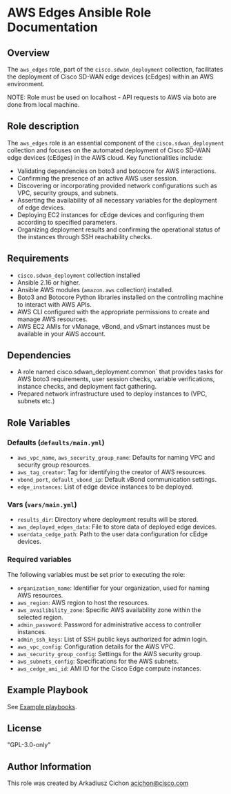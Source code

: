 # AWS Edges Ansible Role Documentation

## Overview

The `aws_edges` role, part of the `cisco.sdwan_deployment` collection, facilitates the deployment of Cisco SD-WAN edge devices (cEdges) within an AWS environment.

NOTE: Role must be used on localhost - API requests to AWS via boto are done from local machine.

## Role description

The `aws_edges` role is an essential component of the `cisco.sdwan_deployment` collection and focuses on the automated deployment of Cisco SD-WAN edge devices (cEdges) in the AWS cloud. Key functionalities include:

- Validating dependencies on boto3 and botocore for AWS interactions.
- Confirming the presence of an active AWS user session.
- Discovering or incorporating provided network configurations such as VPC, security groups, and subnets.
- Asserting the availability of all necessary variables for the deployment of edge devices.
- Deploying EC2 instances for cEdge devices and configuring them according to specified parameters.
- Organizing deployment results and confirming the operational status of the instances through SSH reachability checks.

## Requirements

- `cisco.sdwan_deployment` collection installed
- Ansible 2.16 or higher.
- Ansible AWS modules (`amazon.aws` collection) installed.
- Boto3 and Botocore Python libraries installed on the controlling machine to interact with AWS APIs.
- AWS CLI configured with the appropriate permissions to create and manage AWS resources.
- AWS EC2 AMIs for vManage, vBond, and vSmart instances must be available in your AWS account.

## Dependencies

- A role named cisco.sdwan_deployment.common`  that provides tasks for AWS boto3 requirements, user session checks, variable verifications, instance checks, and deployment fact gathering.
- Prepared network infrastructure used to deploy instances to (VPC, subnets etc.)

## Role Variables

### Defaults (`defaults/main.yml`)

- `aws_vpc_name`, `aws_security_group_name`: Defaults for naming VPC and security group resources.
- `aws_tag_creator`: Tag for identifying the creator of AWS resources.
- `vbond_port`, `default_vbond_ip`: Default vBond communication settings.
- `edge_instances`: List of edge device instances to be deployed.

### Vars (`vars/main.yml`)

- `results_dir`: Directory where deployment results will be stored.
- `aws_deployed_edges_data`: File to store data of deployed edge devices.
- `userdata_cedge_path`: Path to the user data configuration for cEdge devices.

### Required variables

The following variables must be set prior to executing the role:

- `organization_name`: Identifier for your organization, used for naming AWS resources.
- `aws_region`: AWS region to host the resources.
- `aws_availibility_zone`: Specific AWS availability zone within the selected region.
- `admin_password`: Password for administrative access to controller instances.
- `admin_ssh_keys`: List of SSH public keys authorized for admin login.
- `aws_vpc_config`: Configuration details for the AWS VPC.
- `aws_security_group_config`: Settings for the AWS security group.
- `aws_subnets_config`: Specifications for the AWS subnets.
- `aws_cedge_ami_id`: AMI ID for the Cisco Edge compute instances.

## Example Playbook

See [Example playbooks](https://github.com/cisco-en-programmability/ansible-collection-sdwan-deployment/tree/main/playbooks).

## License

"GPL-3.0-only"

## Author Information

This role was created by Arkadiusz Cichon <acichon@cisco.com>
